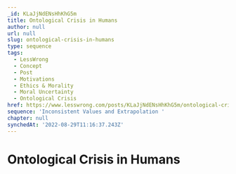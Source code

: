 ```yaml
---
_id: KLaJjNdENsHhKhG5m
title: Ontological Crisis in Humans
author: null
url: null
slug: ontological-crisis-in-humans
type: sequence
tags:
  - LessWrong
  - Concept
  - Post
  - Motivations
  - Ethics & Morality
  - Moral Uncertainty
  - Ontological Crisis
href: https://www.lesswrong.com/posts/KLaJjNdENsHhKhG5m/ontological-crisis-in-humans
sequence: 'Inconsistent Values and Extrapolation '
chapter: null
synchedAt: '2022-08-29T11:16:37.243Z'
---
```

# Ontological Crisis in Humans


